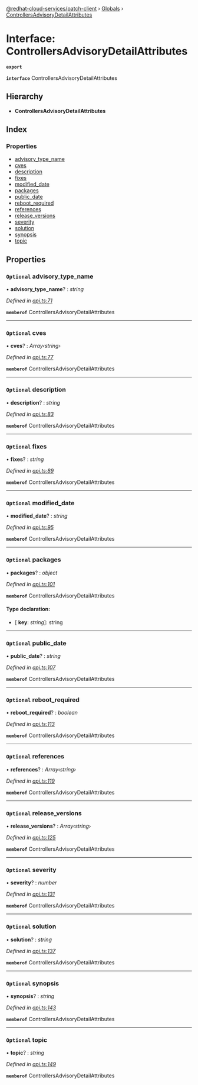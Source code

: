 [@redhat-cloud-services/patch-client](../README.md) › [Globals](../globals.md) › [ControllersAdvisoryDetailAttributes](controllersadvisorydetailattributes.md)

# Interface: ControllersAdvisoryDetailAttributes

**`export`** 

**`interface`** ControllersAdvisoryDetailAttributes

## Hierarchy

* **ControllersAdvisoryDetailAttributes**

## Index

### Properties

* [advisory_type_name](controllersadvisorydetailattributes.md#optional-advisory_type_name)
* [cves](controllersadvisorydetailattributes.md#optional-cves)
* [description](controllersadvisorydetailattributes.md#optional-description)
* [fixes](controllersadvisorydetailattributes.md#optional-fixes)
* [modified_date](controllersadvisorydetailattributes.md#optional-modified_date)
* [packages](controllersadvisorydetailattributes.md#optional-packages)
* [public_date](controllersadvisorydetailattributes.md#optional-public_date)
* [reboot_required](controllersadvisorydetailattributes.md#optional-reboot_required)
* [references](controllersadvisorydetailattributes.md#optional-references)
* [release_versions](controllersadvisorydetailattributes.md#optional-release_versions)
* [severity](controllersadvisorydetailattributes.md#optional-severity)
* [solution](controllersadvisorydetailattributes.md#optional-solution)
* [synopsis](controllersadvisorydetailattributes.md#optional-synopsis)
* [topic](controllersadvisorydetailattributes.md#optional-topic)

## Properties

### `Optional` advisory_type_name

• **advisory_type_name**? : *string*

*Defined in [api.ts:71](https://github.com/RedHatInsights/javascript-clients/blob/669b7c5/packages/patch/api.ts#L71)*

**`memberof`** ControllersAdvisoryDetailAttributes

___

### `Optional` cves

• **cves**? : *Array‹string›*

*Defined in [api.ts:77](https://github.com/RedHatInsights/javascript-clients/blob/669b7c5/packages/patch/api.ts#L77)*

**`memberof`** ControllersAdvisoryDetailAttributes

___

### `Optional` description

• **description**? : *string*

*Defined in [api.ts:83](https://github.com/RedHatInsights/javascript-clients/blob/669b7c5/packages/patch/api.ts#L83)*

**`memberof`** ControllersAdvisoryDetailAttributes

___

### `Optional` fixes

• **fixes**? : *string*

*Defined in [api.ts:89](https://github.com/RedHatInsights/javascript-clients/blob/669b7c5/packages/patch/api.ts#L89)*

**`memberof`** ControllersAdvisoryDetailAttributes

___

### `Optional` modified_date

• **modified_date**? : *string*

*Defined in [api.ts:95](https://github.com/RedHatInsights/javascript-clients/blob/669b7c5/packages/patch/api.ts#L95)*

**`memberof`** ControllersAdvisoryDetailAttributes

___

### `Optional` packages

• **packages**? : *object*

*Defined in [api.ts:101](https://github.com/RedHatInsights/javascript-clients/blob/669b7c5/packages/patch/api.ts#L101)*

**`memberof`** ControllersAdvisoryDetailAttributes

#### Type declaration:

* \[ **key**: *string*\]: string

___

### `Optional` public_date

• **public_date**? : *string*

*Defined in [api.ts:107](https://github.com/RedHatInsights/javascript-clients/blob/669b7c5/packages/patch/api.ts#L107)*

**`memberof`** ControllersAdvisoryDetailAttributes

___

### `Optional` reboot_required

• **reboot_required**? : *boolean*

*Defined in [api.ts:113](https://github.com/RedHatInsights/javascript-clients/blob/669b7c5/packages/patch/api.ts#L113)*

**`memberof`** ControllersAdvisoryDetailAttributes

___

### `Optional` references

• **references**? : *Array‹string›*

*Defined in [api.ts:119](https://github.com/RedHatInsights/javascript-clients/blob/669b7c5/packages/patch/api.ts#L119)*

**`memberof`** ControllersAdvisoryDetailAttributes

___

### `Optional` release_versions

• **release_versions**? : *Array‹string›*

*Defined in [api.ts:125](https://github.com/RedHatInsights/javascript-clients/blob/669b7c5/packages/patch/api.ts#L125)*

**`memberof`** ControllersAdvisoryDetailAttributes

___

### `Optional` severity

• **severity**? : *number*

*Defined in [api.ts:131](https://github.com/RedHatInsights/javascript-clients/blob/669b7c5/packages/patch/api.ts#L131)*

**`memberof`** ControllersAdvisoryDetailAttributes

___

### `Optional` solution

• **solution**? : *string*

*Defined in [api.ts:137](https://github.com/RedHatInsights/javascript-clients/blob/669b7c5/packages/patch/api.ts#L137)*

**`memberof`** ControllersAdvisoryDetailAttributes

___

### `Optional` synopsis

• **synopsis**? : *string*

*Defined in [api.ts:143](https://github.com/RedHatInsights/javascript-clients/blob/669b7c5/packages/patch/api.ts#L143)*

**`memberof`** ControllersAdvisoryDetailAttributes

___

### `Optional` topic

• **topic**? : *string*

*Defined in [api.ts:149](https://github.com/RedHatInsights/javascript-clients/blob/669b7c5/packages/patch/api.ts#L149)*

**`memberof`** ControllersAdvisoryDetailAttributes

